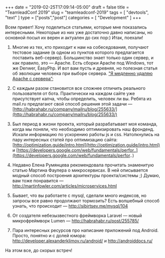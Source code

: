 +++
date = "2019-02-25T17:09:14-05:00"
draft = false
title = "TeamleadConf 2019"
slug = "teamleadconf-2019"
tags = [ "devtools", "text" ]
type = ["posts","post"]
categories = [
    "Development"
]
+++

Всем привет!
Хочу поделиться статьями, которые мне показались интересными. Некоторые из них уже достаточно давно написаны, но основной посыл их верен и актуален до сих пор:) Итак, поехали!

1) Многие из тех, кто приходит к нам на собеседования, получают тестовое задание (в одном из пунктов которого предлагается поставить веб-сервер). Большинство знает только один сервер, и как правило, это — Apache. Есть сборки Apache под Windows, тот же Denwer, EasyPhp. И вот вам пусть и древняя, но полезная статья об эволюции человека при выборе сервера. ["Я медленно удаляю Apache с сервера”](http://korzh.net/2012-01-ya-medlenno-udalyayu-apache-s-servera);



2) С каждым разом становится все сложнее отличить реального пользователя от бота. Практически на каждом сайте уже присутствует капча, чтобы определить, человек ли вы. Ребята из mail.ru предлагают свой способ решения этой задачи — [http://habrahabr.ru/company/mailru/blog/255633/](http://habrahabr.ru/company/mailru/blog/255633/)

3) Был период в жизни проекта, который разрабатывает моя команда, когда мы поняли, что необходимо оптимизировать наш фронденд. Искали информацию по ускорению работы js и css. Натолкнулись на пару интересных статей про оптимизацию сайта:
[http://optimization.guide/intro.html](http://optimization.guide/intro.html)
и
[https://developers.google.com/web/fundamentals/perfor..](https://developers.google.com/web/fundamentals/perfor..)


4) Недавно Елена Румянцева рекомендовала прочитать знаменитую статью Мартина Фаулера о микросервисах. В ней описывается модный способ построения архитектуры проекта/системы ;) Думаю, вам тоже понравится — http://martinfowler.com/articles/microservices.html

5) Бывает, что вы работаете с mysql, сделали много индексов, но запросы все равно продолжают тормозить? Есть волшебный способ узнать, что происходит — http://sibirtsev.me/mysql/104

6) От создателя небезызвестного фреймворка Laravel — новый микрофреймворк Lumen — http://habrahabr.ru/post/255785/

7) Пара интересных ресурсов про написание приложений под Android. Просто, понятно и с долей юмора: http://developer.alexanderklimov.ru/android/
и
http://androiddocs.ru/

На этом все, до скорых встреч!
